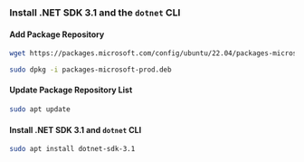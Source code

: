 
### Install .NET SDK 3.1 and the `dotnet` CLI

#### Add Package Repository

```bash
wget https://packages.microsoft.com/config/ubuntu/22.04/packages-microsoft-prod.deb 

sudo dpkg -i packages-microsoft-prod.deb
```

#### Update Package Repository List

```bash
sudo apt update 
```

#### Install .NET SDK 3.1 and `dotnet` CLI

```bash
sudo apt install dotnet-sdk-3.1 
```